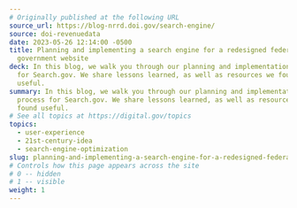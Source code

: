 ```yaml
---
# Originally published at the following URL
source_url: https://blog-nrrd.doi.gov/search-engine/
source: doi-revenuedata
date: 2023-05-26 12:14:00 -0500
title: Planning and implementing a search engine for a redesigned federal
  government website
deck: In this blog, we walk you through our planning and implementation process
  for Search.gov. We share lessons learned, as well as resources we found
  useful.
summary: In this blog, we walk you through our planning and implementation
  process for Search.gov. We share lessons learned, as well as resources we
  found useful.
# See all topics at https://digital.gov/topics
topics:
  - user-experience
  - 21st-century-idea
  - search-engine-optimization
slug: planning-and-implementing-a-search-engine-for-a-redesigned-federal-government-website
# Controls how this page appears across the site
# 0 -- hidden
# 1 -- visible
weight: 1
---
```

